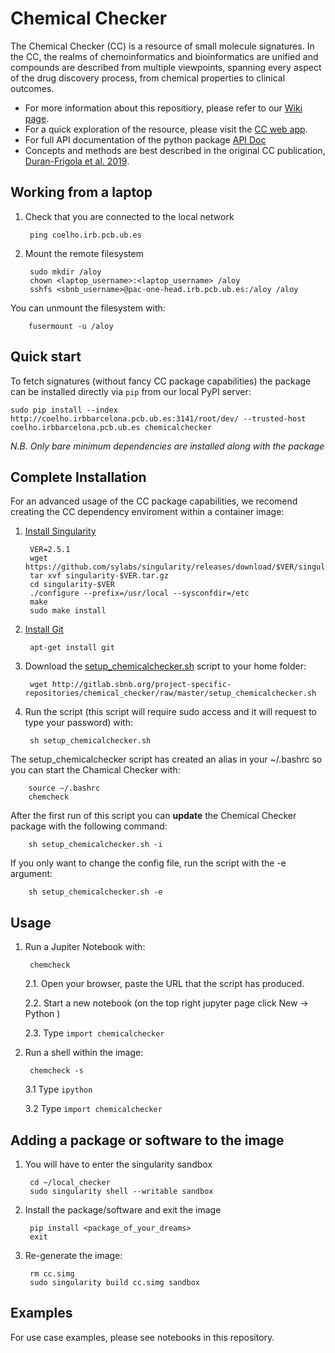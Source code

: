 # Chemical Checker

The Chemical Checker (CC) is a resource of small molecule signatures. In the CC, the realms of chemoinformatics and bioinformatics are unified and compounds are described from multiple viewpoints, spanning every aspect of the drug discovery process, from chemical properties to clinical outcomes.

* For more information about this repositiory, please refer to our [Wiki page](http://gitlab.sbnb.org/project-specific-repositories/chemical_checker/wikis/home).
* For a quick exploration of the resource, please visit the [CC web app](http://chemicalchecker.org).
* For full API documentation of the python package [API Doc](http://project-specific-repositories.sbnb-pages.irbbarcelona.pcb.ub.es/chemical_checker)
* Concepts and methods are best described in the original CC publication, [Duran-Frigola et al. 2019](https://www.dropbox.com/s/x2rqszfdfpqdqdy/duranfrigola_etal_ms_current.pdf?dl=0).

## Working from a laptop

1. Check that you are connected to the local network

        ping coelho.irb.pcb.ub.es

2. Mount the remote filesystem

        sudo mkdir /aloy
        chown <laptop_username>:<laptop_username> /aloy
        sshfs <sbnb_username>@pac-one-head.irb.pcb.ub.es:/aloy /aloy

You can unmount the filesystem with:

        fusermount -u /aloy


## Quick start

To fetch signatures (without fancy CC package capabilities) the package can be installed directly via `pip` from our local PyPI server:

```shell
sudo pip install --index http://coelho.irbbarcelona.pcb.ub.es:3141/root/dev/ --trusted-host coelho.irbbarcelona.pcb.ub.es chemicalchecker
```

_N.B. Only bare minimum dependencies are installed along with the package_

## Complete Installation 

For an advanced usage of the CC package capabilities, we recomend creating the CC dependency enviroment within a container image:

1. [Install Singularity](https://www.sylabs.io/guides/2.6/user-guide/installation.html)

        VER=2.5.1
        wget https://github.com/sylabs/singularity/releases/download/$VER/singularity-$VER.tar.gz
        tar xvf singularity-$VER.tar.gz
        cd singularity-$VER
        ./configure --prefix=/usr/local --sysconfdir=/etc
        make
        sudo make install

2. [Install Git](https://git-scm.com/book/en/v2/Getting-Started-Installing-Git)

        apt-get install git

3. Download the [setup_chemicalchecker.sh](setup_chemicalchecker.sh) script to your home folder:

        wget http://gitlab.sbnb.org/project-specific-repositories/chemical_checker/raw/master/setup_chemicalchecker.sh

4. Run the script (this script will require sudo access and it will request to type your password) with:

        sh setup_chemicalchecker.sh


The setup_chemicalchecker script has created an alias in your ~/.bashrc so you can start the Chamical Checker with:

        source ~/.bashrc
        chemcheck


After the first run of this script you can **update** the Chemical Checker package with the following command:

        sh setup_chemicalchecker.sh -i
        
If you only want to change the config file, run the script with the -e argument:

        sh setup_chemicalchecker.sh -e
    
## Usage


1. Run a Jupiter Notebook with:

        chemcheck

    2.1. Open your browser, paste the URL that the script has produced.

    2.2. Start a new notebook (on the top right jupyter page click New -> Python )

    2.3. Type `import chemicalchecker`

2. Run a shell within the image:

        chemcheck -s
        
    3.1 Type `ipython`
    
    3.2 Type `import chemicalchecker`


## Adding a package or software to the image

1. You will have to enter the singularity sandbox

        cd ~/local_checker
        sudo singularity shell --writable sandbox

2. Install the package/software and exit the image

        pip install <package_of_your_dreams>
        exit

3. Re-generate the image:

        rm cc.simg
        sudo singularity build cc.simg sandbox

## Examples

For use case examples, please see notebooks in this repository.
